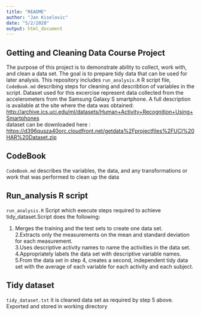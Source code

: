 ```yaml
---
title: "README"
author: "Jan Kiselovic"
date: "5/2/2020"
output: html_document
---
```

## Getting and Cleaning Data Course Project
  The purpose of this project is to demonstrate ability to collect, work with, and clean a data set. The goal is to prepare tidy data that can be used for later analysis. This repository includes `run_analysis.R` R script file, `CodeBook.md` describing steps for cleaning and describtion of variables in the script. 
  Dataset used for this excercise represent data collected from the accelerometers from the Samsung Galaxy S smartphone. A full description is available at the site where the data was obtained: http://archive.ics.uci.edu/ml/datasets/Human+Activity+Recognition+Using+Smartphones  
  dataset can be downloaded here : https://d396qusza40orc.cloudfront.net/getdata%2Fprojectfiles%2FUCI%20HAR%20Dataset.zip  
  
## CodeBook
  `CodeBook.md` describes the variables, the data, and any transformations or work that was performed to clean up the data
  
## Run_analysis R script
  `run_analysis.R` Script which execute steps required to achieve tidy_dataset.Script does the following:  
  1. Merges the training and the test sets to create one data set.  
  2.Extracts only the measurements on the mean and standard deviation for each measurement.  
  3.Uses descriptive activity names to name the activities in the data set.  
  4.Appropriately labels the data set with descriptive variable names.    
  5.From the data set in step 4, creates a second, independent tidy data set with the average of each variable for each activity and each subject.
  
## Tidy dataset
  `tidy_dataset.txt` it is cleaned data set as required by step 5 above. Exported and stored in working directory